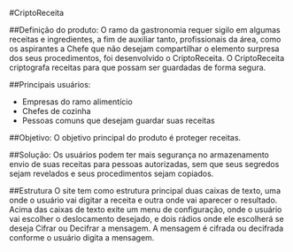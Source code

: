 #CriptoReceita

##Definição do produto:
O ramo da gastronomia requer sigilo em algumas receitas e ingredientes,  a fim de auxiliar tanto, profissionais da área, como os aspirantes a Chefe que não desejam compartilhar o elemento surpresa dos seus procedimentos, foi desenvolvido o CriptoReceita.
O CriptoReceita criptografa receitas para que possam ser guardadas de forma segura.


##Principais usuários:
- Empresas do ramo alimentício
- Chefes de cozinha
- Pessoas comuns que desejam guardar suas receitas

##Objetivo:
O objetivo principal do produto é proteger receitas.

##Solução:
Os usuários podem ter mais segurança no armazenamento envio de suas receitas para pessoas autorizadas, sem que seus segredos sejam revelados e seus procedimentos sejam copiados.


##Estrutura
O site tem como estrutura principal duas caixas de texto, uma onde o usuário vai digitar a receita e outra onde vai aparecer o resultado.
Acima das caixas de texto exite um menu de configuração, onde o usuário vai escolher o deslocamento desejado, e dois rádios onde ele escolherá se deseja Cifrar ou Decifrar a mensagem. A mensagem é cifrada ou decifrada conforme o usuário digita a mensagem.

